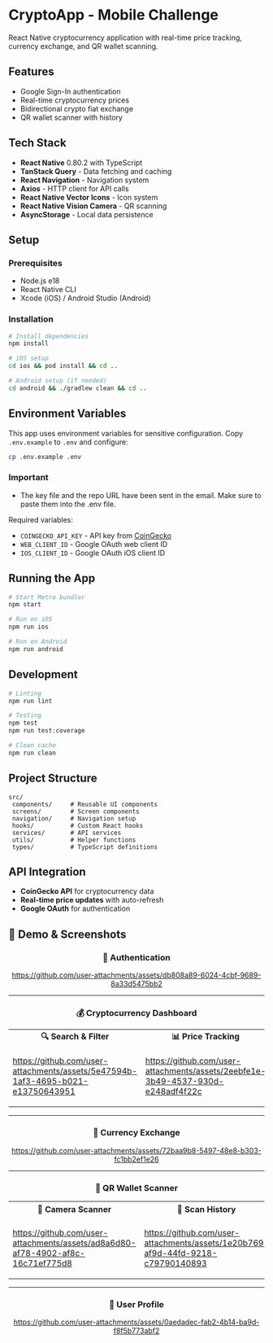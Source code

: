 # CryptoApp - Mobile Challenge

React Native cryptocurrency application with real-time price tracking, currency exchange, and QR wallet scanning.

## Features

- Google Sign-In authentication
- Real-time cryptocurrency prices
- Bidirectional crypto fiat exchange
- QR wallet scanner with history

## Tech Stack

- **React Native** 0.80.2 with TypeScript
- **TanStack Query** - Data fetching and caching
- **React Navigation** - Navigation system
- **Axios** - HTTP client for API calls
- **React Native Vector Icons** - Icon system
- **React Native Vision Camera** - QR scanning
- **AsyncStorage** - Local data persistence

## Setup

### Prerequisites

- Node.js e18
- React Native CLI
- Xcode (iOS) / Android Studio (Android)

### Installation

```bash
# Install dependencies
npm install

# iOS setup
cd ios && pod install && cd ..

# Android setup (if needed)
cd android && ./gradlew clean && cd ..
```

## Environment Variables

This app uses environment variables for sensitive configuration. Copy `.env.example` to `.env` and configure:

```bash
cp .env.example .env
```

### Important

- The key file and the repo URL have been sent in the email. Make sure to paste them into the .env file.

Required variables:

- `COINGECKO_API_KEY` - API key from [CoinGecko](https://coingecko.com/api)
- `WEB_CLIENT_ID` - Google OAuth web client ID
- `IOS_CLIENT_ID` - Google OAuth iOS client ID

## Running the App

```bash
# Start Metro bundler
npm start

# Run on iOS
npm run ios

# Run on Android
npm run android
```

## Development

```bash
# Linting
npm run lint

# Testing
npm test
npm run test:coverage

# Clean cache
npm run clean
```

## Project Structure

```
src/
 components/     # Reusable UI components
 screens/        # Screen components
 navigation/     # Navigation setup
 hooks/          # Custom React hooks
 services/       # API services
 utils/          # Helper functions
 types/          # TypeScript definitions
```

## API Integration

- **CoinGecko API** for cryptocurrency data
- **Real-time price updates** with auto-refresh
- **Google OAuth** for authentication

## 📱 Demo & Screenshots

<div align="center">

### 🔐 Authentication

https://github.com/user-attachments/assets/db808a89-6024-4cbf-9689-8a33d5475bb2

---

### 💰 Cryptocurrency Dashboard

<table>
  <tr>
    <td align="center">
      <b>🔍 Search & Filter</b><br>
    </td>
    <td align="center">
      <b>📊 Price Tracking</b><br>
    </td>
  </tr>
  <tr>
    <td>
      
https://github.com/user-attachments/assets/5e47594b-1af3-4695-b021-e13750643951

</td>
    <td>
      
https://github.com/user-attachments/assets/2eebfe1e-3b49-4537-930d-e248adf4f22c

</td>
  </tr>
</table>

---

### 💱 Currency Exchange

https://github.com/user-attachments/assets/72baa9b8-5497-48e8-b303-fc1bb2ef1e26

---

### 📲 QR Wallet Scanner

<table>
  <tr>
    <td align="center">
      <b>📱 Camera Scanner</b><br>
    </td>
    <td align="center">
      <b>📝 Scan History</b><br>
    </td>
    <td align="center">
      <b>🔍 Address Details</b><br>
    </td>
  </tr>
  <tr>
    <td>

https://github.com/user-attachments/assets/ad8a6d80-af78-4902-af8c-16c71ef775d8

</td>
    <td>

https://github.com/user-attachments/assets/1e20b769-af9d-44fd-9218-c79790140893

</td>
    <td>

https://github.com/user-attachments/assets/980821ec-3b27-4760-afb6-a216dabf4e7d

</td>
  </tr>
</table>

---

### 👤 User Profile

https://github.com/user-attachments/assets/0aedadec-fab2-4b14-ba9d-f8f5b773abf2

</div>
